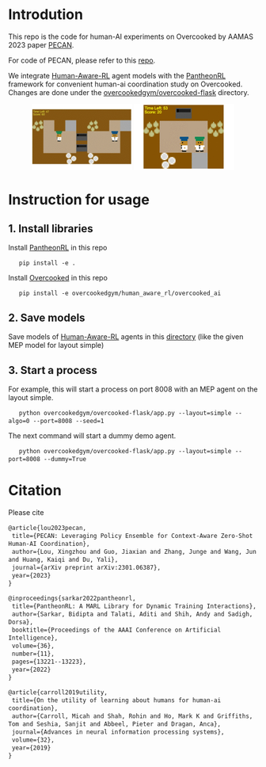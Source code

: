# Introdution
This repo is the code for human-AI experiments on Overcooked by AAMAS 2023 paper [PECAN](https://arxiv.org/abs/2301.06387). 

For code of PECAN, please refer to this [repo](https://github.com/LxzGordon/PECAN).

We integrate [Human-Aware-RL](https://github.com/HumanCompatibleAI/human_aware_rl/tree/neurips2019) agent models with the [PantheonRL](https://github.com/Stanford-ILIAD/PantheonRL) framework for convenient human-ai coordination study on Overcooked. Changes are done under the [overcookedgym/overcooked-flask](https://github.com/LxzGordon/pecan_human_AI_coordination/tree/master/overcookedgym/overcooked-flask) directory.
<p align="center">
  <img src="./images/pecan_uni.gif" width="40%">
  <img src="./images/pecan_simple.gif" width="40%">
  <br>
</p>

# Instruction for usage

## 1. Install libraries
Install [PantheonRL](https://github.com/Stanford-ILIAD/PantheonRL) in this repo
 ```shell
    pip install -e .
```

Install [Overcooked](https://github.com/HumanCompatibleAI/human_aware_rl/tree/a1c70b2f44bbbdddc79b14678ceaf0367ee099f6) in this repo
 ```shell
    pip install -e overcookedgym/human_aware_rl/overcooked_ai
```
## 2. Save models
Save models of [Human-Aware-RL](https://github.com/HumanCompatibleAI/human_aware_rl/tree/neurips2019) agents in this [directory](https://github.com/LxzGordon/pecan_human_AI_coordination/tree/master/models) (like the given MEP model for layout simple)
## 3. Start a process
For example, this will start a process on port 8008 with an MEP agent on the layout simple.
 ```shell
    python overcookedgym/overcooked-flask/app.py --layout=simple --algo=0 --port=8008 --seed=1
```

The next command will start a dummy demo agent.
 ```shell
    python overcookedgym/overcooked-flask/app.py --layout=simple --port=8008 --dummy=True
```

# Citation
Please cite
 ```
@article{lou2023pecan,
  title={PECAN: Leveraging Policy Ensemble for Context-Aware Zero-Shot Human-AI Coordination},
  author={Lou, Xingzhou and Guo, Jiaxian and Zhang, Junge and Wang, Jun and Huang, Kaiqi and Du, Yali},
  journal={arXiv preprint arXiv:2301.06387},
  year={2023}
}
 ```

 ```
 @inproceedings{sarkar2022pantheonrl,
  title={PantheonRL: A MARL Library for Dynamic Training Interactions},
  author={Sarkar, Bidipta and Talati, Aditi and Shih, Andy and Sadigh, Dorsa},
  booktitle={Proceedings of the AAAI Conference on Artificial Intelligence},
  volume={36},
  number={11},
  pages={13221--13223},
  year={2022}
}
 ```

 ```
@article{carroll2019utility,
  title={On the utility of learning about humans for human-ai coordination},
  author={Carroll, Micah and Shah, Rohin and Ho, Mark K and Griffiths, Tom and Seshia, Sanjit and Abbeel, Pieter and Dragan, Anca},
  journal={Advances in neural information processing systems},
  volume={32},
  year={2019}
}
 ```
